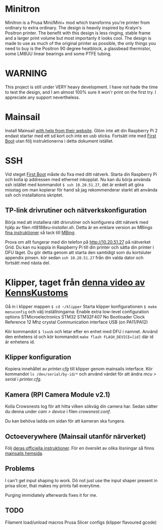 # Minitron
Minitron is a Prusa Mini/Mini+ mod which transforms you're printer from ordinary to extra ordinary. The design is heavily inspired by Kralyn's Positron printer. The benefit with this design is less ringing, stable frame and a larger print volume but  most importanly it looks cool. The design is made to use as much of the original printer as possible, the only things you need to buy is the Positron 90 degree heatblock, a glassbead thermistor, some LM8UU linear bearings and some PTFE tubing.

# WARNING
This project is still under VERY heavy development. I have not hade the time to test the design, and I am almost 100% sure it won'r print on the first try. I appreciate any support nevertheless.

# Mainsail
Install Mainsail [with help from their website](https://docs-os.mainsail.xyz/getting-started/raspberry-pi-os-based). Glöm inte att din Raspberry Pi 2 endast startar med ett sd kort och inte en usb sticka. Fortsätt inte med [First Boot](https://docs-os.mainsail.xyz/getting-started/first-boot) utan följ instruktionerna i detta dokument istället.

# SSH
Vid steget [First Boot](https://docs-os.mainsail.xyz/getting-started/first-boot) måste du fixa med ditt nätverk. Starta din Raspberry Pi och kolla ip addressen med ethernet inkopplat. Nu kan du börja använda ssh istället med kommandot `$ ssh 10.20.51.27`, det är enkelt att göra misstag om man kopierar för hand så jag rekommenderar starkt att använda ssh och installations skriptet.

## TP-link drivrutiner och nätverkskonfiguration
Börja med att installera rätt drivrutiner och konfigurera ditt nätverk med hjälp av filen *rtl8188eu-installer.sh*. Detta är en enklare version av MBings [fina instruktioner](https://gist.github.com/MBing/de297a8ae5e8a191c55a67a568d20d31) så tack till [MBing](https://gist.github.com/MBing).

Prova om allt fungerar med din telefon på <http://10.20.51.27> på nätverket Grid. Du kan nu koppla in Raspberry Pi till din printer och sätta din printer i DFU läget. Du gör detta genom att starta den samtidigt som du kortsluter appendix pinsen. kör sedan `ssh 10.20.51.27` från din valda dator och fortsätt med nästa del.

# Klipper, taget från [denna video av KennsKustoms](https://www.youtube.com/watch?v=6KAFPcL1O-4)
Gå in i klipper mappen `$ cd ~/klipper`
Starta klipper konfigurationen `$ make menuconfig` och välj inställningarna:
    Enable extra low-level configuration options
    STMicroelectronics STM32
    STM32F407
    No Bootloader
    Clock Reference 12 Mhz crystal
    Communication interface USB (on PA11/PA12)

Kör kommandot `$ lsusb` och letar efter en enhet med DFU i namnet. Använd den enhetens id och kör kommandot `make flash FLASH_DEVICE=[id]` där id är enhetens id.

## Klipper konfiguration
Kopiera innehållet av *printer.cfg* till klipper genom mainsails interface. Kör kommandot `ls /dev/serial/by-id/*` och använd värdet för att ändra *mcu > serial* i *printer.cfg*.

## Kamera (RPI Camera Module v2.1)
Kolla Crowsnests log för att hitta vilken sökväg din camera har. Sedan sätter du denna under *cam > device* i filen *crowsnest.conf*.

Du kan behöva ladda om sidan för att kameran ska fungera.

## Octoeverywhere (Mainsail utanför närverket)
Följ [deras officiella instruktioner](https://octoeverywhere.com/dashboard?source=mainsail_docs). För en översikt av olika lösningar så finns [mainsails hemsida](https://docs.mainsail.xyz/overview/quicktips/remote-access).

## Problems
I can't get input shaping to work. Dö not just use the input shaper present in prisa slicer, that makes my prints fall everytime.

Purging immidiately afterwards fixes it for me.

## TODO
Filament load/unload macros
Prusa Slicer configs (klipper flavoured gcode)
